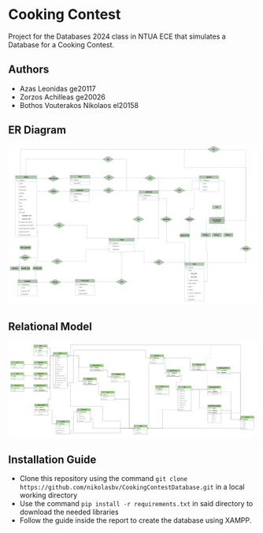 # Cooking Contest 

Project for the Databases 2024 class in NTUA ECE that simulates a Database for a Cooking Contest.

## Authors
- Azas Leonidas ge20117
- Zorzos Achilleas ge20026
- Bothos Vouterakos Nikolaos el20158

## ER Diagram
![ER-1](https://github.com/nikolasbv/CookingContestDatabase/blob/main/Diagrams/ER/ER_DIAGRAM.png)

## Relational Model
![Relational Model](https://github.com/nikolasbv/CookingContestDatabase/blob/main/Diagrams/Relational/RELATIONAL_DIAGRAM.png)


## Installation Guide
- Clone this repository using the command `git clone https://github.com/nikolasbv/CookingContestDatabase.git`
in a local working directory
- Use the command `pip install -r requirements.txt` in said directory to download the needed libraries
- Follow the guide inside the report to create the database using XAMPP.
